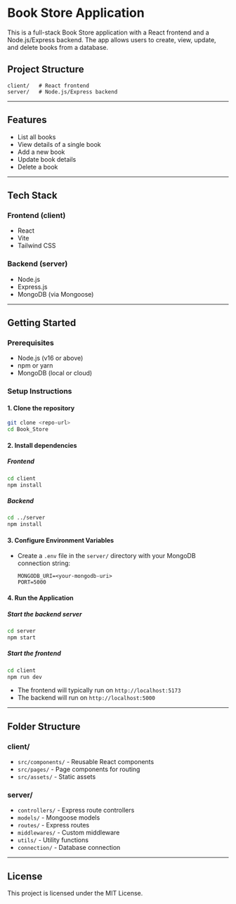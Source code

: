 # Book Store Application

This is a full-stack Book Store application with a React frontend and a Node.js/Express backend. The app allows users to create, view, update, and delete books from a database.

## Project Structure

```
client/   # React frontend
server/   # Node.js/Express backend
```

---

## Features
- List all books
- View details of a single book
- Add a new book
- Update book details
- Delete a book

---

## Tech Stack

### Frontend (client)
- React
- Vite
- Tailwind CSS

### Backend (server)
- Node.js
- Express.js
- MongoDB (via Mongoose)

---

## Getting Started

### Prerequisites
- Node.js (v16 or above)
- npm or yarn
- MongoDB (local or cloud)

### Setup Instructions

#### 1. Clone the repository
```sh
git clone <repo-url>
cd Book_Store
```

#### 2. Install dependencies

##### Frontend
```sh
cd client
npm install
```

##### Backend
```sh
cd ../server
npm install
```

#### 3. Configure Environment Variables
- Create a `.env` file in the `server/` directory with your MongoDB connection string:
  ```env
  MONGODB_URI=<your-mongodb-uri>
  PORT=5000
  ```

#### 4. Run the Application

##### Start the backend server
```sh
cd server
npm start
```

##### Start the frontend
```sh
cd client
npm run dev
```

- The frontend will typically run on `http://localhost:5173`
- The backend will run on `http://localhost:5000`

---

## Folder Structure

### client/
- `src/components/` - Reusable React components
- `src/pages/` - Page components for routing
- `src/assets/` - Static assets

### server/
- `controllers/` - Express route controllers
- `models/` - Mongoose models
- `routes/` - Express routes
- `middlewares/` - Custom middleware
- `utils/` - Utility functions
- `connection/` - Database connection

---

## License

This project is licensed under the MIT License.

